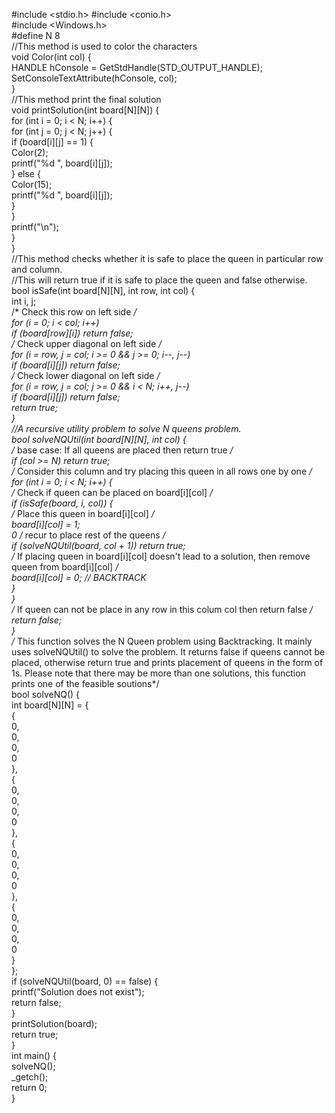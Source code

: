 #include <stdio.h>
#include <conio.h>   
#include <Windows.h>   
#define N 8  
//This method is used to color the characters  
void Color(int col) {  
    HANDLE hConsole = GetStdHandle(STD_OUTPUT_HANDLE);  
    SetConsoleTextAttribute(hConsole, col);  
}  
//This method print the final solution  
void printSolution(int board[N][N]) {  
    for (int i = 0; i < N; i++) {  
        for (int j = 0; j < N; j++) {  
            if (board[i][j] == 1) {  
                Color(2);  
                printf("%d ", board[i][j]);  
            } else {  
                Color(15);  
                printf("%d ", board[i][j]);  
            }  
        }  
        printf("\n");  
    }  
}  
//This method checks whether it is safe to place the queen in particular row and column.  
//This will return true if it is safe to place the queen and false otherwise.  
bool isSafe(int board[N][N], int row, int col) {  
    int i, j;  
    /* Check this row on left side */  
    for (i = 0; i < col; i++)  
        if (board[row][i]) return false;  
    /* Check upper diagonal on left side */  
    for (i = row, j = col; i >= 0 && j >= 0; i--, j--)  
        if (board[i][j]) return false;  
    /* Check lower diagonal on left side */  
    for (i = row, j = col; j >= 0 && i < N; i++, j--)  
        if (board[i][j]) return false;  
    return true;  
}  
//A recursive utility problem to solve N queens problem.  
bool solveNQUtil(int board[N][N], int col) {  
    /* base case: If all queens are placed 
    then return true */  
    if (col >= N) return true;  
    /* Consider this column and try placing 
    this queen in all rows one by one */  
    for (int i = 0; i < N; i++) {  
        /* Check if queen can be placed on 
        board[i][col] */  
        if (isSafe(board, i, col)) {  
            /* Place this queen in board[i][col] */  
            board[i][col] = 1;  
       0     /* recur to place rest of the queens */  
            if (solveNQUtil(board, col + 1)) return true;  
            /* If placing queen in board[i][col] 
            doesn't lead to a solution, then 
            remove queen from board[i][col] */  
            board[i][col] = 0; // BACKTRACK  
        }  
    }  
    /* If queen can not be place in any row in 
    this colum col then return false */  
    return false;  
}  
/* This function solves the N Queen problem using 
Backtracking. It mainly uses solveNQUtil() to 
solve the problem. It returns false if queens 
cannot be placed, otherwise return true and 
prints placement of queens in the form of 1s. 
Please note that there may be more than one 
solutions, this function prints one of the feasible soutions*/  
bool solveNQ() {  
    int board[N][N] = {  
        {  
            0,  
            0,  
            0,  
            0  
        },  
        {  
            0,  
            0,  
            0,  
            0  
        },  
        {  
            0,  
            0,  
            0,  
            0  
        },  
        {  
            0,  
            0,  
            0,  
            0  
        }  
    };  
    if (solveNQUtil(board, 0) == false) {  
        printf("Solution does not exist");  
        return false;  
    }  
    printSolution(board);  
    return true;  
}  
int main() {  
    solveNQ();  
    _getch();  
    return 0;  
} 
